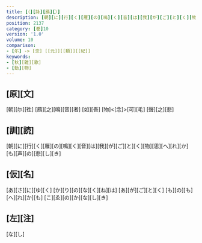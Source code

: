 ```yaml
---
title: [（][詠][鴈][）]
description: [朝][に][行][く][雁][の][鳴][く][音][は][我][が][ご][と][く][物][思][へ][れ][か][も][声][の][悲][し][き]
position: 2137
category: [巻]10
version: '1.0'
volume: 10
comparison:
- [尓] -> [念] [[元]][[類]][[紀]]
keywords:
- [秋][雑][歌]
- [動][物]
---
```


## [原][文]

[朝][尓][徃] [鴈][之][鳴][音][者] [如][吾] [物]<[念]>[可][毛] [聲][之][悲]

## [訓][読]

[朝][に][行][く][雁][の][鳴][く][音][は][我][が][ご][と][く][物][思][へ][れ][か][も][声][の][悲][し][き]

## [仮][名]

[あ][さ][に][ゆ][く] [か][り][の][な][く][ね][は] [あ][が][ご][と][く] [も][の][も][へ][れ][か][も] [こ][ゑ][の][か][な][し][き]

## [左][注]

[な][し]
